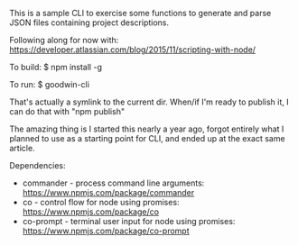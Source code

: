 This is a sample CLI to exercise some functions
to generate and parse JSON files containing project
descriptions.

Following along for now with: https://developer.atlassian.com/blog/2015/11/scripting-with-node/

To build:
$ npm install -g

To run:
$ goodwin-cli

That's actually a symlink to the current dir. When/if I'm ready to publish it,
I can do that with "npm publish"

The amazing thing is I started this nearly a year ago, forgot entirely what
I planned to use as a starting point for CLI, and ended up at the exact same
article.

Dependencies:

  * commander - process command line arguments: https://www.npmjs.com/package/commander
  * co - control flow for node using promises: https://www.npmjs.com/package/co
  * co-prompt - terminal user input for node using promises: https://www.npmjs.com/package/co-prompt


